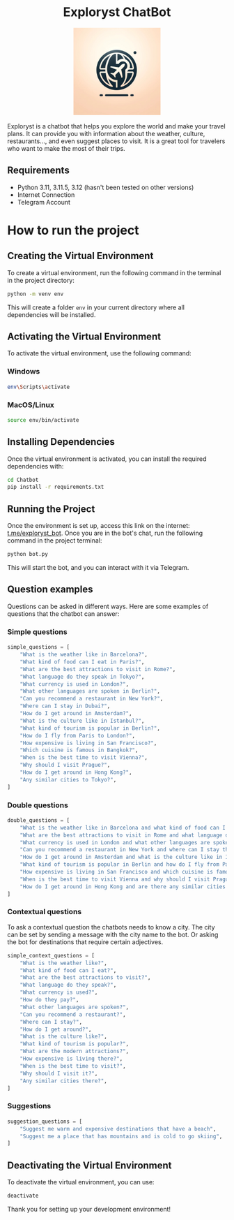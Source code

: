 

<div style="text-align: center;">
    <h1>Exploryst ChatBot</h1>
    <img src="ChatBot/images/logo.jpg" alt="Project Logo" style="width:200px;"/>
</div>  

Exploryst is a chatbot that helps you explore the world and make your travel plans. It can provide you with information about the weather, culture, restaurants..., and even suggest places to visit. It is a great tool for travelers who want to make the most of their trips.

## Requirements

- Python 3.11, 3.11.5, 3.12 (hasn't been tested on other versions)
- Internet Connection
- Telegram Account

# How to run the project
## Creating the Virtual Environment

To create a virtual environment, run the following command in the terminal in the project directory:

```sh
python -m venv env
```

This will create a folder `env` in your current directory where all dependencies will be installed.

## Activating the Virtual Environment

To activate the virtual environment, use the following command:

### Windows

```sh
env\Scripts\activate
```

### MacOS/Linux

```sh
source env/bin/activate
```

## Installing Dependencies

Once the virtual environment is activated, you can install the required dependencies with:

```sh
cd Chatbot
pip install -r requirements.txt
```

## Running the Project

Once the environment is set up, access this link on the internet: [t.me/exploryst_bot](https://t.me/exploryst_bot). Once you are in the bot's chat, run the following command in the project terminal:

```sh
python bot.py
```

This will start the bot, and you can interact with it via Telegram.

## Question examples

Questions can be asked in different ways. Here are some examples of questions that the chatbot can answer:

### Simple questions
```python
simple_questions = [
    "What is the weather like in Barcelona?",
    "What kind of food can I eat in Paris?",
    "What are the best attractions to visit in Rome?",
    "What language do they speak in Tokyo?",
    "What currency is used in London?",
    "What other languages are spoken in Berlin?",
    "Can you recommend a restaurant in New York?",
    "Where can I stay in Dubai?",
    "How do I get around in Amsterdam?",
    "What is the culture like in Istanbul?",
    "What kind of tourism is popular in Berlin?",
    "How do I fly from Paris to London?",
    "How expensive is living in San Francisco?",
    "Which cuisine is famous in Bangkok?",
    "When is the best time to visit Vienna?",
    "Why should I visit Prague?",
    "How do I get around in Hong Kong?",
    "Any similar cities to Tokyo?",
]
```

### Double questions
```python
double_questions = [
    "What is the weather like in Barcelona and what kind of food can I eat there?",
    "What are the best attractions to visit in Rome and what language do they speak there?",
    "What currency is used in London and what other languages are spoken there?",
    "Can you recommend a restaurant in New York and where can I stay there?",
    "How do I get around in Amsterdam and what is the culture like in Istanbul?",
    "What kind of tourism is popular in Berlin and how do I fly from Paris to London?",
    "How expensive is living in San Francisco and which cuisine is famous in Bangkok?",
    "When is the best time to visit Vienna and why should I visit Prague?",
    "How do I get around in Hong Kong and are there any similar cities to Tokyo?",
]
```

### Contextual questions

To ask a contextual question the chatbots needs to know a city. The city can be set by sending a message with the city name to the bot. Or asking the bot for destinations that require certain adjectives.

```python
simple_context_questions = [
    "What is the weather like?",
    "What kind of food can I eat?",
    "What are the best attractions to visit?",
    "What language do they speak?",
    "What currency is used?",
    "How do they pay?",
    "What other languages are spoken?",
    "Can you recommend a restaurant?",
    "Where can I stay?",
    "How do I get around?",
    "What is the culture like?",
    "What kind of tourism is popular?",
    "What are the modern attractions?",
    "How expensive is living there?",
    "When is the best time to visit?",
    "Why should I visit it?",
    "Any similar cities there?",
]
```

### Suggestions

```python
suggestion_questions = [
    "Suggest me warm and expensive destinations that have a beach",
    "Suggest me a place that has mountains and is cold to go skiing",
]
```

## Deactivating the Virtual Environment

To deactivate the virtual environment, you can use:

```sh
deactivate
```

Thank you for setting up your development environment!
